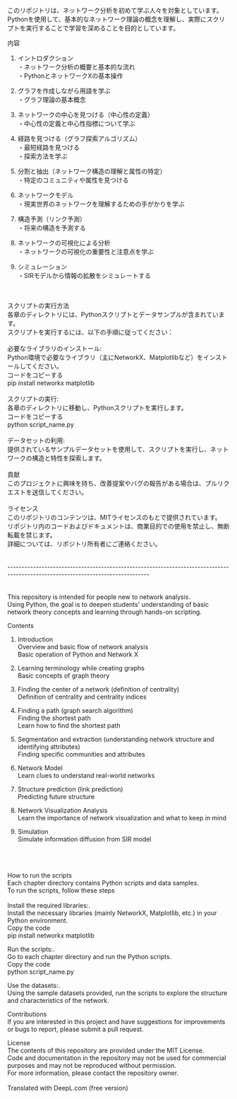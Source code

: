 このリポジトリは、ネットワーク分析を初めて学ぶ人々を対象としています。<br>
Pythonを使用して、基本的なネットワーク理論の概念を理解し、実際にスクリプトを実行することで学習を深めることを目的としています。<br>

内容
1. イントロダクション<br>
・ネットワーク分析の概要と基本的な流れ<br>
・PythonとネットワークXの基本操作<br>

2. グラフを作成しながら用語を学ぶ<br>
・グラフ理論の基本概念<br>

3. ネットワークの中心を見つける（中心性の定義）<br>
・中心性の定義と中心性指標について学ぶ<br>

4. 経路を見つける（グラフ探索アルゴリズム）<br>
・最短経路を見つける<br>
・探索方法を学ぶ<br>

5. 分割と抽出（ネットワーク構造の理解と属性の特定）<br>
・特定のコミュニティや属性を見つける<br>

6. ネットワークモデル<br>
・現実世界のネットワークを理解するための手がかりを学ぶ<br>

7. 構造予測（リンク予測）<br>
・将来の構造を予測する<br>

8. ネットワークの可視化による分析<br>
・ネットワークの可視化の重要性と注意点を学ぶ<br>

9. シミュレーション<br>
・SIRモデルから情報の拡散をシミュレートする<br>
<br>
<br>
スクリプトの実行方法<br>
各章のディレクトリには、Pythonスクリプトとデータサンプルが含まれています。<br>
スクリプトを実行するには、以下の手順に従ってください：<br>
<br>
必要なライブラリのインストール:<br>
Python環境で必要なライブラリ（主にNetworkX、Matplotlibなど）をインストールしてください。<br>
コードをコピーする<br>
pip install networkx matplotlib<br>
<br>
スクリプトの実行:<br>
各章のディレクトリに移動し、Pythonスクリプトを実行します。<br>
コードをコピーする<br>
python script_name.py<br>
<br>
データセットの利用:<br>
提供されているサンプルデータセットを使用して、スクリプトを実行し、ネットワークの構造と特性を探索します。<br>
<br>
貢献<br>
このプロジェクトに興味を持ち、改善提案やバグの報告がある場合は、プルリクエストを送信してください。<br>
<br>
ライセンス<br>
このリポジトリのコンテンツは、MITライセンスのもとで提供されています。<br>
リポジトリ内のコードおよびドキュメントは、商業目的での使用を禁止し、無断転載を禁じます。<br>
詳細については、リポジトリ所有者にご連絡ください。<br>
<br>
<br>
--------------------------------------------------------------------------------------------------------------------------------<br>
<br>
<br>
This repository is intended for people new to network analysis.<br>
Using Python, the goal is to deepen students' understanding of basic network theory concepts and learning through hands-on scripting.<br>

Contents<br>

1. Introduction<br>
Overview and basic flow of network analysis<br>
Basic operation of Python and Network X<br>

2. Learning terminology while creating graphs<br>
Basic concepts of graph theory<br>

3. Finding the center of a network (definition of centrality)<br>
Definition of centrality and centrality indices<br>

4. Finding a path (graph search algorithm)<br>
Finding the shortest path<br>
Learn how to find the shortest path<br>

5. Segmentation and extraction (understanding network structure and identifying attributes)<br>
Finding specific communities and attributes<br>

6. Network Model<br>
Learn clues to understand real-world networks<br>

7. Structure prediction (link prediction)<br>
Predicting future structure<br>

8. Network Visualization Analysis<br>
Learn the importance of network visualization and what to keep in mind<br>

9. Simulation<br>
Simulate information diffusion from SIR model<br>
<br>
<br>
<br>
How to run the scripts<br>
Each chapter directory contains Python scripts and data samples.<br>
To run the scripts, follow these steps<br>
<br>
Install the required libraries:.<br>
Install the necessary libraries (mainly NetworkX, Matplotlib, etc.) in your Python environment.<br>
Copy the code<br>
pip install networkx matplotlib<br>

Run the scripts:.<br>
Go to each chapter directory and run the Python scripts.<br>
Copy the code<br>
python script_name.py<br>

Use the datasets:.<br>
Using the sample datasets provided, run the scripts to explore the structure and characteristics of the network.<br>

Contributions<br>
If you are interested in this project and have suggestions for improvements or bugs to report, please submit a pull request.<br>

License<br>
The contents of this repository are provided under the MIT License.<br>
Code and documentation in the repository may not be used for commercial purposes and may not be reproduced without permission.<br>
For more information, please contact the repository owner.<br>
<br>
Translated with DeepL.com (free version)<br>
